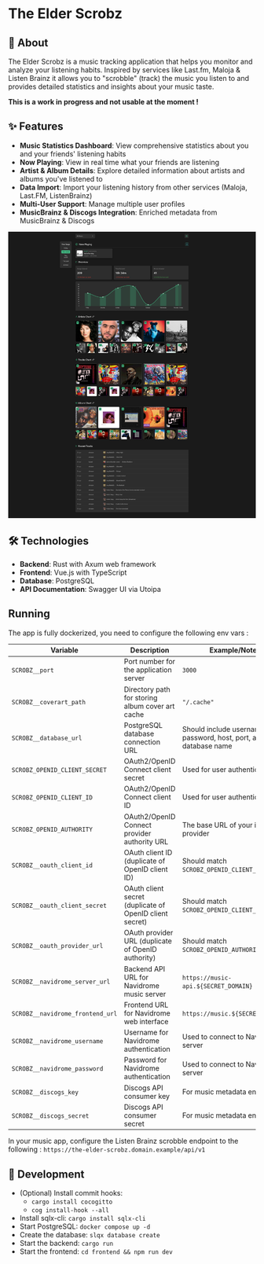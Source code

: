 # The Elder Scrobz

## 🎵 About

The Elder Scrobz is a music tracking application that helps you monitor and analyze your listening habits. Inspired by
services like Last.fm, Maloja & Listen Brainz it allows you to "scrobble" (track) the music you listen to and provides
detailed statistics and insights about your music taste.

**This is a work in progress and not usable at the moment !**

## ✨ Features

- **Music Statistics Dashboard**: View comprehensive statistics about you and your friends' listening habits
- **Now Playing**: View in real time what your friends are listening
- **Artist & Album Details**: Explore detailed information about artists and albums you've listened to
- **Data Import**: Import your listening history from other services (Maloja, Last.FM, ListenBrainz)
- **Multi-User Support**: Manage multiple user profiles
- **MusicBrainz & Discogs Integration**: Enriched metadata from MusicBrainz & Discogs

![](./assets/screenshot.png)

## 🛠️ Technologies

- **Backend**: Rust with Axum web framework
- **Frontend**: Vue.js with TypeScript
- **Database**: PostgreSQL
- **API Documentation**: Swagger UI via Utoipa

## Running

The app is fully dockerized, you need to configure the following env vars :

| Variable                         | Description                                             | Example/Notes                                                    |
|----------------------------------|---------------------------------------------------------|------------------------------------------------------------------|
| `SCROBZ__port`                   | Port number for the application server                  | `3000`                                                           |
| `SCROBZ__coverart_path`          | Directory path for storing album cover art cache        | `"/.cache"`                                                      |
| `SCROBZ__database_url`           | PostgreSQL database connection URL                      | Should include username, password, host, port, and database name |
| `SCROBZ_OPENID_CLIENT_SECRET`    | OAuth2/OpenID Connect client secret                     | Used for user authentication                                     |
| `SCROBZ_OPENID_CLIENT_ID`        | OAuth2/OpenID Connect client ID                         | Used for user authentication                                     |
| `SCROBZ_OPENID_AUTHORITY`        | OAuth2/OpenID Connect provider authority URL            | The base URL of your identity provider                           |
| `SCROBZ__oauth_client_id`        | OAuth client ID (duplicate of OpenID client ID)         | Should match `SCROBZ_OPENID_CLIENT_ID`                           |
| `SCROBZ__oauth_client_secret`    | OAuth client secret (duplicate of OpenID client secret) | Should match `SCROBZ_OPENID_CLIENT_SECRET`                       |
| `SCROBZ__oauth_provider_url`     | OAuth provider URL (duplicate of OpenID authority)      | Should match `SCROBZ_OPENID_AUTHORITY`                           |
| `SCROBZ__navidrome_server_url`   | Backend API URL for Navidrome music server              | `https://music-api.${SECRET_DOMAIN}`                             |
| `SCROBZ__navidrome_frontend_url` | Frontend URL for Navidrome web interface                | `https://music.${SECRET_DOMAIN}`                                 |
| `SCROBZ__navidrome_username`     | Username for Navidrome authentication                   | Used to connect to Navidrome server                              |
| `SCROBZ__navidrome_password`     | Password for Navidrome authentication                   | Used to connect to Navidrome server                              |
| `SCROBZ__discogs_key`            | Discogs API consumer key                                | For music metadata enrichment                                    |
| `SCROBZ__discogs_secret`         | Discogs API consumer secret                             | For music metadata enrichment                                    |

In your music app, configure the Listen Brainz scrobble endpoint to the following :
`https://the-elder-scrobz.domain.example/api/v1`

## 🚀 Development

- (Optional) Install commit hooks:
    - `cargo install cocogitto`
    - `cog install-hook --all`
- Install sqlx-cli: `cargo install sqlx-cli`
- Start PostgreSQL: `docker compose up -d`
- Create the database: `slqx database create`
- Start the backend: `cargo run`
- Start the frontend: `cd frontend && npm run dev`
